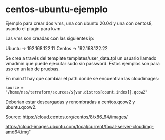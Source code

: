 # centos-ubuntu-ejemplo
Ejemplo para crear dos vms, una con ubuntu 20.04 y una con centos8, usando el plugin para kvm.


Las vms son creadas con las siguientes ip:

Ubuntu -> 192.168.122.11
Centos -> 192.168.122.22



Se crea a través del template templates/user_data.tpl un usuario llamado vmadmin que puede ejecutar sudo sin password. Estos ejemplos son para uso en un lab de pruebas.

En main.tf hay que cambiar el path donde se encuentran las cloudimages:

    source = "/home/nss/terraform/sources/${var.distros[count.index]}.qcow2"

Deberían estar descargadas y renombradas a centos.qcow2 y ubuntu.qcow2.

Source:
   https://cloud.centos.org/centos/8/x86_64/images/
   
   
   https://cloud-images.ubuntu.com/focal/current/focal-server-cloudimg-amd64.img"

   



